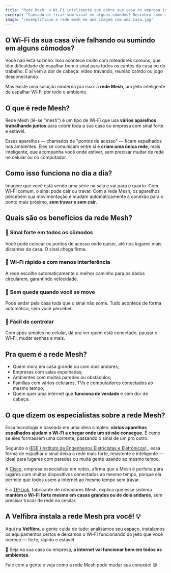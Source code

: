 ```yaml
---
title: "Rede Mesh: o Wi-Fi inteligente que cobre sua casa ou empresa inteira"
excerpt: "Cansado de ficar sem sinal em alguns cômodos? Descubra como a rede Mesh pode ser a solução ideal para melhorar sua conexão com a internet."
image: "/exemplifique a rede mesh em uma imagem com uma casa.jpg"
---
```


## **O Wi-Fi da sua casa vive falhando ou sumindo em alguns cômodos?**

Você não está sozinho. Isso acontece muito com roteadores comuns, que têm dificuldade de espalhar bem o sinal para todos os cantos da casa ou do trabalho. E aí vem a dor de cabeça: vídeo travando, reunião caindo ou jogo desconectando.

Mas existe uma solução moderna pra isso: a **rede Mesh**, um jeito inteligente de espalhar Wi-Fi por todo o ambiente.

## **O que é rede Mesh?**

Rede Mesh (lê-se "mésh") é um tipo de Wi-Fi que usa **vários aparelhos trabalhando juntos** para cobrir toda a sua casa ou empresa com sinal forte e estável.

Esses aparelhos — chamados de "pontos de acesso" — ficam espalhados nos ambientes. Eles se comunicam entre si e **criam uma única rede**, mais inteligente, que acompanha você onde estiver, sem precisar mudar de rede no celular ou no computador.

## **Como isso funciona no dia a dia?**

Imagine que você está vendo uma série na sala e vai para o quarto. Com Wi-Fi comum, o sinal pode cair ou travar. Com a rede Mesh, os aparelhos percebem sua movimentação e mudam automaticamente a conexão para o ponto mais próximo, **sem travar e sem cair**.

## **Quais são os benefícios da rede Mesh?**

### 📶 Sinal forte em todos os cômodos

Você pode colocar os pontos de acesso onde quiser, até nos lugares mais distantes da casa. O sinal chega firme.

### 🚀 Wi-Fi rápido e com menos interferência

A rede escolhe automaticamente o melhor caminho para os dados circularem, garantindo velocidade.

### 🔄 Sem queda quando você se move

Pode andar pela casa toda que o sinal não some. Tudo acontece de forma automática, sem você perceber.

### 📱 Fácil de controlar

Com apps simples no celular, dá pra ver quem está conectado, pausar o Wi-Fi, mudar senhas e mais.

## **Pra quem é a rede Mesh?**

- Quem mora em casa grande ou com dois andares;
- Empresas com salas espalhadas;
- Ambientes com muitas paredes ou obstáculos;
- Famílias com vários celulares, TVs e computadores conectados ao mesmo tempo;
- Quem quer uma internet que **funciona de verdade** e sem dor de cabeça.

## **O que dizem os especialistas sobre a rede Mesh?**

Essa tecnologia é baseada em uma ideia simples: **vários aparelhos espalhados ajudam o Wi-Fi a chegar onde um só não consegue**. É como se eles formassem uma corrente, passando o sinal de um pro outro.

Segundo o <a href="https://ieeexplore.ieee.org/document/1509968" target="_blank" rel="noopener noreferrer">
IEEE (Instituto de Engenheiros Eletricistas e Eletrônicos)
</a>, essa forma de espalhar o sinal deixa a rede mais forte, resistente e inteligente — ideal para lugares com paredes ou muita gente usando ao mesmo tempo.

A <a href="https://www.cisco.com/c/pt_br/support/docs/smb/wireless/CB-Wireless-Mesh/1768-tzep-Cisco-Business-Introduces-Wireless-Mesh-Networking.html" target="_blank" rel="noopener noreferrer">Cisco</a>, empresa especialista em redes, afirma que a Mesh é perfeita para lugares com muitos dispositivos conectados ao mesmo tempo, porque ela permite que todos usem a internet ao mesmo tempo sem travar.

E a <a href="https://www.tp-link.com/br/mesh-wifi/" target="_blank" rel="noopener noreferrer">TP-Link</a>, fabricante de roteadores Mesh, explica que esse sistema **mantém o Wi-Fi forte mesmo em casas grandes ou de dois andares**, sem precisar trocar de rede no celular.

## **A Velfibra instala a rede Mesh pra você! 💡**

Aqui na **Velfibra**, a gente cuida de tudo: analisamos seu espaço, instalamos os equipamentos certos e deixamos o Wi-Fi funcionando do jeito que você merece — forte, rápido e estável.

📍 Seja na sua casa ou empresa, **a internet vai funcionar bem em todos os ambientes**.

Fale com a gente e veja como a rede Mesh pode mudar sua conexão! 😉
